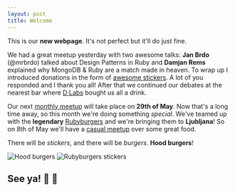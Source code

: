 ```yaml
---
layout: post
title: Welcome
---
```


This is our **new webpage**. It's not perfect but it'll do just fine.

We had a great meetup yesterday with two awesome talks: **Jan Brdo** (@mrbrdo) talked about Design Patterns in Ruby and **Damjan Rems** explained why MongoDB & Ruby are a match made in heaven. To wrap up I introduced donations in the form of [awesome stickers](/stickers). A lot of you responded and I thank you all! After that we continued our debates at the nearest bar where [D·Labs](http://dlabs.si/) bought us all a drink.

Our next [monthly meetup](http://www.meetup.com/Ruby-Slovenia/events/179236172/) will take place on **29th of May**. Now that's a long time away, so this month we're doing something *special*. We've teamed up with the **legendary** [Rubyburgers](http://rubyburgers.co/) and we're bringing them to **Ljubljana**! So on 8th of May we'll have a [casual meetup](http://www.meetup.com/Ruby-Slovenia/events/179183292/) over some great food.

There will be *stickers*, and there will be *burgers*. **Hood burgers**!

<div class="clearfix">
  <img src="https://scontent-a-vie.xx.fbcdn.net/hphotos-ash3/t1.0-9/1234849_656205124439861_1753987754_n.jpg" alt="Hood burgers" class="gallery">
  <img src="https://pbs.twimg.com/media/BirN6gqIIAAqOIk.jpg" alt="Rubyburgers stickers" class="gallery">
</div>

## See ya!  :hamburger: :beers:

